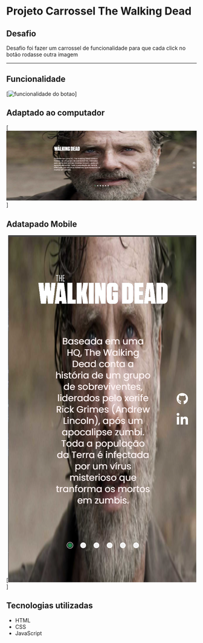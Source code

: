 # Projeto Carrossel The Walking Dead

## Desafio 
Desafio foi fazer um carrossel de funcionalidade para que cada click no botão rodasse outra imagem

---

## Funcionalidade
[<img src="./design/interacaobotao.gif" alt="funcionalidade do botao">]

## Adaptado ao computador
[<img src="./design/desktop.png">]

## Adatapado Mobile
[<img src="./design/mobile.png">]

## Tecnologias utilizadas

- HTML
- CSS
- JavaScript